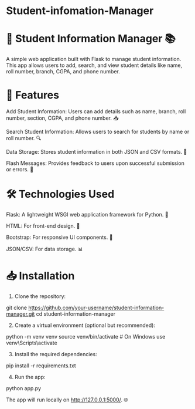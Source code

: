# Student-infomation-Manager
# 📝 Student Information Manager 📚

A simple web application built with Flask to manage student information. This app allows users to add, search, and view student details like name, roll number, branch, CGPA, and phone number.

# 🚀 Features

Add Student Information: Users can add details such as name, branch, roll number, section, CGPA, and phone number. 📥

Search Student Information: Allows users to search for students by name or roll number. 🔍

Data Storage: Stores student information in both JSON and CSV formats. 💾

Flash Messages: Provides feedback to users upon successful submission or errors. 💬


# 🛠 Technologies Used

Flask: A lightweight WSGI web application framework for Python. 🐍

HTML: For front-end design. 🎨

Bootstrap: For responsive UI components. 📱

JSON/CSV: For data storage. 📊


# 📥 Installation

1. Clone the repository:



git clone https://github.com/your-username/student-information-manager.git
cd student-information-manager

2. Create a virtual environment (optional but recommended):



python -m venv venv
source venv/bin/activate  # On Windows use venv\Scripts\activate

3. Install the required dependencies:



pip install -r requirements.txt

4. Run the app:



python app.py

The app will run locally on http://127.0.0.1:5000/. 🌐
